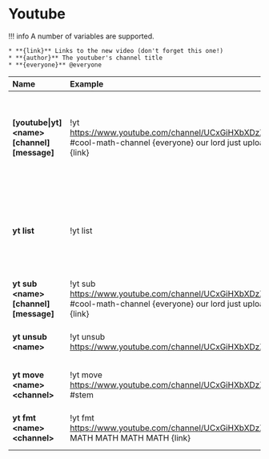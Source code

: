 # Youtube
 
!!! info
    A number of variables are supported. 

    * **{link}** Links to the new video (don't forget this one!)
    * **{author}** The youtuber's channel title
    * **{everyone}** @everyone

| Name | Example | Usage |
| :--- | :--- | :--- |
| **[youtube\|yt] &lt;name&gt; [channel] [message]** | !yt https://www.youtube.com/channel/UCxGiHXbXDzXGfYQ7DKU0Cjw #cool-math-channel {everyone} our lord just uploaded a new video {link} | Adds the youtuber. If no channel is specified the channel the command was used in gets used. |
| **yt list** | !yt list | Shows all registered youtube channels and where they announce new streams |
| **yt sub &lt;name&gt; [channel] [message]** | !yt sub https://www.youtube.com/channel/UCxGiHXbXDzXGfYQ7DKU0Cjw #cool-math-channel {everyone} our lord just uploaded a new video {link}  | Same as !yt |
| **yt unsub &lt;name&gt;** | !yt unsub https://www.youtube.com/channel/UCxGiHXbXDzXGfYQ7DKU0Cjw | Removes a youtube subscription streamer. |
| **yt move &lt;name&gt; &lt;channel&gt;** | !yt move https://www.youtube.com/channel/UCxGiHXbXDzXGfYQ7DKU0Cjw #stem | Moves the notification to another channel. |
| **yt fmt &lt;name&gt; &lt;channel&gt;** | !yt fmt https://www.youtube.com/channel/UCxGiHXbXDzXGfYQ7DKU0Cjw MATH MATH MATH MATH {link} | Changes the notification message. |

